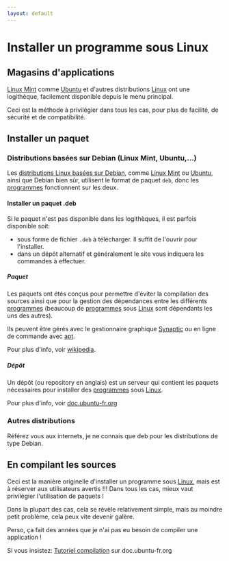 ```yaml
---
layout: default
---
```


# Installer un programme sous Linux

## Magasins d'applications

[Linux Mint](../dist/Mint) comme [Ubuntu](../dist/Ubuntu) et d'autres distributions [Linux](../) ont une logithèque, facilement disponible depuis le menu principal.

Ceci est la méthode à privilégier dans tous les cas, pour plus de facilité, de sécurité et de compatibilité.

## Installer un paquet

### Distributions basées sur Debian (Linux Mint, Ubuntu,...)

Les [distributions Linux basées sur Debian](../#distributions-basées-sur-debian-linux-mint-ubuntu), comme [Linux Mint](../dist/Mint) ou [Ubuntu](../dist/Ubuntu), ainsi que Debian bien sûr, utilisent le format de paquet `deb`, donc les [programmes](../soft/) fonctionnent sur les deux.

#### Installer un paquet .deb

Si le paquet n'est pas disponible dans les logithèques, il est parfois disponible soit:

- sous forme de fichier `.deb` à télécharger. Il suffit de l'ouvrir pour l'installer.
- dans un dépôt alternatif et généralement le site vous indiquera les commandes à effectuer.

##### Paquet

Les paquets ont étés conçus pour permettre d'éviter la compilation des sources ainsi que pour la gestion des dépendances entre les différents [programmes](../soft/) (beaucoup de [programmes](../soft/) sous [Linux](../) sont dépendants les uns des autres).

Ils peuvent être gérés avec le gestionnaire graphique [Synaptic](apt://synaptic) ou en ligne de commande avec [apt](https://fr.wikipedia.org/wiki/Advanced_Packaging_Tool).

Pour plus d'info, voir [wikipedia](http://fr.wikipedia.org/wiki/Paquet_%28logiciel%29).

##### Dépôt

Un dépôt (ou repository en anglais) est un serveur qui contient les paquets nécessaires pour installer des [programmes](../soft/) sous [Linux](../).

Pour plus d'info, voir [doc.ubuntu-fr.org](<http://doc.ubuntu-fr.org/applications/apt/depots>)

### Autres distributions

Référez vous aux internets, je ne connais que deb pour les distributions de type Debian.

## En compilant les sources

Ceci est la manière originelle d'installer un programme sous [Linux](../), mais est à réserver aux utilisateurs avertis
!!! Dans tous les cas, mieux vaut privilégier l'utilisation de paquets !

Dans la plupart des cas, cela se révèle relativement simple, mais au moindre petit problème, cela peux vite devenir galère.

Perso, ça fait des années que je n'ai pas eu besoin de compiler une application !

Si vous insistez: [Tutoriel compilation](http://doc.ubuntu-fr.org/tutoriel/compilation) sur doc.ubuntu-fr.org
